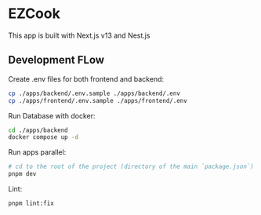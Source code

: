 # EZCook

This app is built with Next.js v13 and Nest.js

## Development FLow

Create .env files for both frontend and backend:

```sh
cp ./apps/backend/.env.sample ./apps/backend/.env
cp ./apps/frontend/.env.sample ./apps/frontend/.env
```

Run Database with docker:

```sh
cd ./apps/backend
docker compose up -d
```

Run apps parallel:

```sh
# cd to the root of the project (directory of the main `package.json`)
pnpm dev
```

Lint:

```sh
pnpm lint:fix
```
